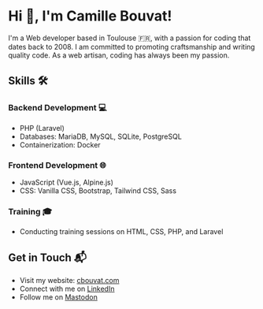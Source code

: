 # Hi 👋, I'm Camille Bouvat!

I'm a Web developer based in Toulouse 🇫🇷, with a passion for coding that dates back to 2008. I am committed to promoting craftsmanship and writing quality code. As a web artisan, coding has always been my passion.

## Skills 🛠️

### Backend Development 💻
- PHP (Laravel)
- Databases: MariaDB, MySQL, SQLite, PostgreSQL
- Containerization: Docker

### Frontend Development 🌐
- JavaScript (Vue.js, Alpine.js)
- CSS: Vanilla CSS, Bootstrap, Tailwind CSS, Sass

### Training 🎓
- Conducting training sessions on HTML, CSS, PHP, and Laravel

## Get in Touch 📬
- Visit my website: [cbouvat.com](https://cbouvat.com)
- Connect with me on [LinkedIn](https://www.linkedin.com/in/cbouvat/)
- Follow me on [Mastodon](https://mastodon.social/@cbouvat)
